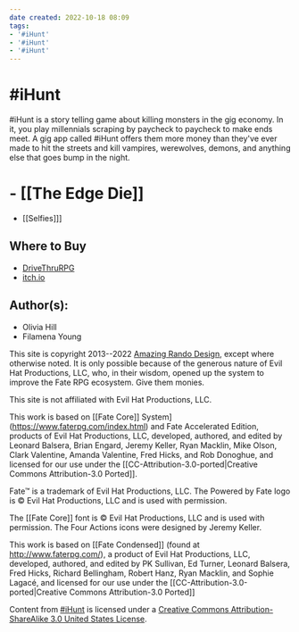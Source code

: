 ```yaml
---
date created: 2022-10-18 08:09
tags:
- '#iHunt'
- '#iHunt'
- '#iHunt'
---
```


# #iHunt

#iHunt is a story telling game about killing monsters in the gig
economy. In it, you play millennials scraping by paycheck to paycheck to
make ends meet. A gig app called #iHunt offers them more money than
they've ever made to hit the streets and kill vampires, werewolves,
demons, and anything else that goes bump in the night.

# - [[The Edge Die]]

- [[Selfies]]]

## Where to Buy

- [DriveThruRPG ](https://www.drivethrurpg.com/product/298255/iHunt-The-RPG?affiliate_id=144937)
- [itch.io](https://machineage.itch.io/ihunt-the-rpg)

## Author(s):

- Olivia Hill
- Filamena Young

This site is copyright 2013--2022 [Amazing Rando
Design](https://randyoest.com/index.html), except where otherwise noted.
It is only possible because of the generous nature of Evil Hat
Productions, LLC, who, in their wisdom, opened up the system to improve
the Fate RPG ecosystem. Give them monies.

This site is not affiliated with Evil Hat Productions, LLC.

This work is based on [[Fate Core]]
System](https://www.faterpg.com/index.html) and Fate Accelerated Edition,
products of Evil Hat Productions, LLC, developed, authored, and edited
by Leonard Balsera, Brian Engard, Jeremy Keller, Ryan Macklin, Mike
Olson, Clark Valentine, Amanda Valentine, Fred Hicks, and Rob Donoghue,
and licensed for our use under the [[CC-Attribution-3.0-ported|Creative Commons Attribution-3.0 Ported]].

Fate™ is a trademark of Evil Hat Productions, LLC. The Powered by Fate
logo is © Evil Hat Productions, LLC and is used with permission.

The [[Fate Core]] font is © Evil Hat Productions, LLC and is used with
permission. The Four Actions icons were designed by Jeremy Keller.

This work is based on [[Fate Condensed]] (found at
<http://www.faterpg.com/>), a product
of Evil Hat Productions, LLC, developed, authored, and edited by PK
Sullivan, Ed Turner, Leonard Balsera, Fred Hicks, Richard Bellingham,
Robert Hanz, Ryan Macklin, and Sophie Lagacé, and licensed for our use
under the [[CC-Attribution-3.0-ported|Creative Commons Attribution-3.0 Ported]]

Content from [#iHunt](https://ihunt.fun/index.html) is licensed under a
[Creative Commons Attribution-ShareAlike 3.0 United States
License](https://creativecommons.org/licenses/by-sa/3.0/us/index.html).

